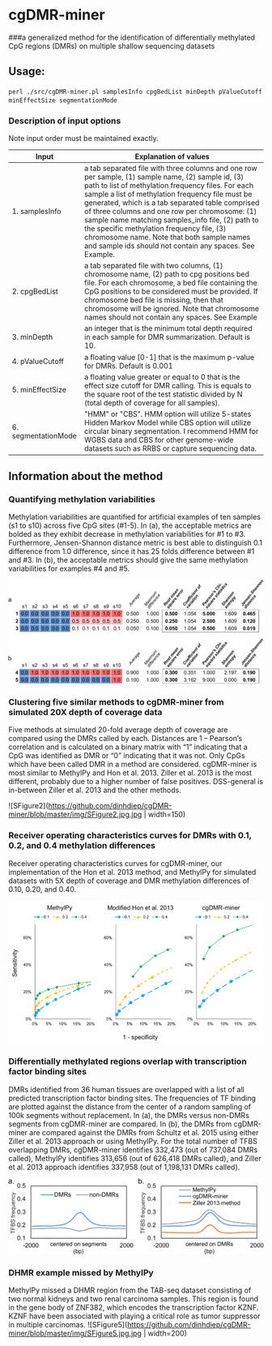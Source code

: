 # cgDMR-miner
###a generalized method for the identification of differentially methylated CpG regions (DMRs) on multiple shallow sequencing datasets
## Usage:
`perl ./src/cgDMR-miner.pl samplesInfo cpgBedList minDepth pValueCutoff minEffectSize segmentationMode`

### Description of input options
Note input order must be maintained exactly.


Input | Explanation of values
------------|-------------------------------------
1. samplesInfo |  a tab separated file with three columns and one row per sample, (1) sample name, (2) sample id, (3) path to list of methylation frequency files. For each sample a list of methylation frequency file must be generated, which is a tab separated table comprised of three columns and one row per chromosome: (1) sample name matching samples_info file, (2) path to the specific methylation frequency file, (3) chromosome name. Note that both sample names and sample ids should not contain any spaces. See Example.
2. cpgBedList | a tab separated file with two columns, (1) chromosome name, (2) path to cpg positions bed file. For each chromosome, a bed file containing the CpG positions to be considered must be provided. If chromosome bed file is missing, then that chromosome will be ignored. Note that chromosome names should not contain any spaces. See Example
3. minDepth | an integer that is the minimum total depth required in each sample for DMR summarization. Default is 10.
4. pValueCutoff | a floating value [0-1] that is the maximum p-value for DMRs. Default is 0.001
5. minEffectSize | a floating value greater or equal to 0 that is the effect size cutoff for DMR calling. This is equals to the square root of the test statistic divided by N (total depth of coverage for all samples). 
6. segmentationMode | "HMM" or "CBS". HMM option will utilize 5-states Hidden Markov Model while CBS option will utilize circular binary segmentation. I recommend HMM for WGBS data and CBS for other genome-wide datasets such as RRBS or capture sequencing data.

## Information about the method
### Quantifying methylation variabilities
Methylation variabilities are quantified for artificial examples of ten samples (s1 to s10) across five CpG sites (#1-5). In (a), the acceptable metrics are bolded as they exhibit decrease in methylation variabilities for #1 to #3. Furthermore, Jensen-Shannon distance metric is best able to distinguish 0.1 difference from 1.0 difference, since it has 25 folds difference between #1 and #3. In (b), the acceptable metrics should give the same methylation variabilities for examples #4 and #5. 

![SFigure1](https://github.com/dinhdiep/cgDMR-miner/blob/master/img/SFigure1.jpg.jpg) 

### Clustering five similar methods to cgDMR-miner from simulated 20X depth of coverage data
Five methods at simulated 20-fold average depth of coverage are compared using the DMRs called by each. Distances are 1 – Pearson’s correlation and is calculated on a binary matrix with “1” indicating that a CpG was identified as DMR or “0” indicating that it was not. Only CpGs which have been called DMR in a method are considered. cgDMR-miner is most similar to MethylPy and Hon et al. 2013. Ziller et al. 2013 is the most different, probably due to a higher number of false positives. DSS-general is in-between Ziller et al. 2013 and the other methods.

![SFigure2](https://github.com/dinhdiep/cgDMR-miner/blob/master/img/SFigure2.jpg.jpg | width=150) 

### Receiver operating characteristics curves for DMRs with 0.1, 0.2, and 0.4 methylation differences
Receiver operating characteristics curves for cgDMR-miner, our implementation of the Hon et al. 2013 method, and MethylPy for simulated datasets with 5X depth of coverage and DMR methylation differences of 0.10, 0.20, and 0.40.

![SFigure3](https://github.com/dinhdiep/cgDMR-miner/blob/master/img/SFigure3.jpg.jpg) 

### Differentially methylated regions overlap with transcription factor binding sites 
DMRs identified from 36 human tissues are overlapped with a list of all predicted transcription factor binding sites. The frequencies of TF binding are plotted against the distance from the center of a random sampling of 100k segments without replacement. In (a), the DMRs versus non-DMRs segments from cgDMR-miner are compared. In (b), the DMRs from cgDMR-miner are compared against the DMRs from Schultz et al. 2015 using either Ziller et al. 2013 approach or using MethylPy. For the total number of TFBS overlapping DMRs, cgDMR-miner identifies 332,473 (out of 737,084 DMRs called), MethylPy identifies 313,656 (out of 626,418 DMRs called), and Ziller et al. 2013 approach identifies 337,958 (out of 1,198,131 DMRs called). 

![SFigure4](https://github.com/dinhdiep/cgDMR-miner/blob/master/img/SFigure4.jpg.jpg) 

### DHMR example missed by MethylPy
MethylPy missed a DHMR region from the TAB-seq dataset consisting of two normal kidneys and two renal carcinoma samples. This region is found in the gene body of ZNF382, which encodes the transcription factor KZNF. KZNF have been associated with playing a critical role as tumor suppressor in multiple carcinomas. 
![SFigure5](https://github.com/dinhdiep/cgDMR-miner/blob/master/img/SFigure5.jpg.jpg | width=200) 
 
